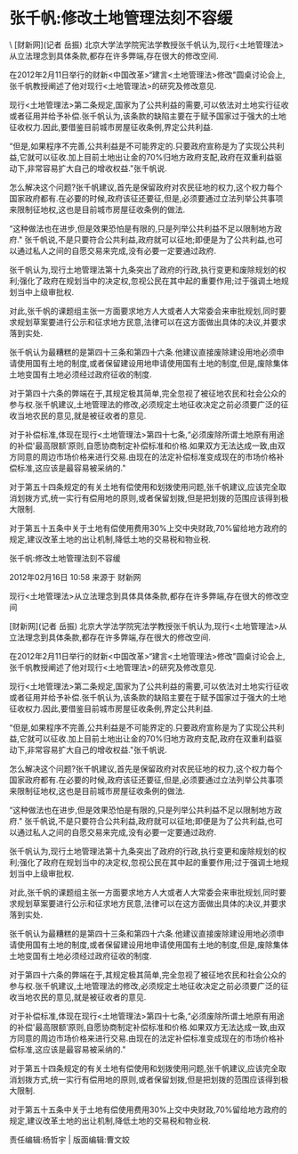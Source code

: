 # 张千帆:修改土地管理法刻不容缓  





\ 
[财新网](记者 岳振) 北京大学法学院宪法学教授张千帆认为,现行<土地管理法>从立法理念到具体条款,都存在许多弊端,存在很大的修改空间.

在2012年2月11日举行的财新<中国改革>“建言<土地管理法>修改"圆桌讨论会上,张千帆教授阐述了他对现行<土地管理法>的研究及修改意见.

现行<土地管理法>第二条规定,国家为了公共利益的需要,可以依法对土地实行征收或者征用并给予补偿.张千帆认为,该条款的缺陷主要在于赋予国家过于强大的土地征收权力.因此,要借鉴目前城市房屋征收条例,界定公共利益.

“但是,如果程序不完善,公共利益是不可能界定的.只要政府宣称是为了实现公共利益,它就可以征收.加上目前土地出让金的70%归地方政府支配,政府在双重利益驱动下,非常容易扩大自己的增收权益."张千帆说.

怎么解决这个问题?张千帆建议,首先是保留政府对农民征地的权力,这个权力每个国家政府都有.在必要的时候,政府该征还要征,但是,必须要通过立法列举公共事项来限制征地权,这也是目前城市房屋征收条例的做法.

“这种做法也在进步,但是效果恐怕是有限的,只是列举公共利益不足以限制地方政府." 张千帆说,不是只要符合公共利益,政府就可以征地;即便是为了公共利益,也可以通过私人之间的自愿交易来完成,没有必要一定要通过政府.

张千帆认为,现行土地管理法第十九条突出了政府的行政,执行变更和废除规划的权利;强化了政府在规划当中的决定权,忽视公民在其中起的重要作用;过于强调土地规划当中上级审批权.

对此,张千帆的课题组主张一方面要求地方人大或者人大常委会来审批规划,同时要求规划草案要进行公示和征求地方民意,法律可以在这方面做出具体的决议,并要求落到实处.

张千帆认为最糟糕的是第四十三条和第四十六条.他建议直接废除建设用地必须申请使用国有土地的制度,或者保留建设用地申请使用国有土地的制度,但是,废除集体土地变国有土地必须经过政府征收的制度.

对于第四十六条的弊端在于,其规定极其简单,完全忽视了被征地农民和社会公众的参与权.张千帆建议,土地管理法的修改,必须规定土地征收决定之前必须要广泛的征收当地农民的意见,就是被征收者的意见.

对于补偿标准,体现在现行<土地管理法>第四十七条,“必须废除所谓土地原有用途的补偿'最高限额’原则,自愿协商制定补偿标准和价格.如果双方无法达成一致,由双方同意的周边市场价格来进行交易.由现在的法定补偿标准变成现在的市场价格补偿标准,这应该是最容易被采纳的."

对于第五十四条规定的有关土地有偿使用和划拨使用问题,张千帆建议,应该完全取消划拨方式,统一实行有偿用地的原则,或者保留划拨,但是把划拨的范围应该得到极大限制.

对于第五十五条中关于土地有偿使用费用30%上交中央财政,70%留给地方政府的规定,建议改革土地的出让机制,降低土地的交易税和物业税.


张千帆:修改土地管理法刻不容缓

2012年02月16日 10:58 来源于 财新网

现行<土地管理法>从立法理念到具体具体条款,都存在许多弊端,存在很大的修改空间

[财新网](记者 岳振) 北京大学法学院宪法学教授张千帆认为,现行<土地管理法>从立法理念到具体条款,都存在许多弊端,存在很大的修改空间.

在2012年2月11日举行的财新<中国改革>“建言<土地管理法>修改"圆桌讨论会上,张千帆教授阐述了他对现行<土地管理法>的研究及修改意见.

现行<土地管理法>第二条规定,国家为了公共利益的需要,可以依法对土地实行征收或者征用并给予补偿.张千帆认为,该条款的缺陷主要在于赋予国家过于强大的土地征收权力.因此,要借鉴目前城市房屋征收条例,界定公共利益.

“但是,如果程序不完善,公共利益是不可能界定的.只要政府宣称是为了实现公共利益,它就可以征收.加上目前土地出让金的70%归地方政府支配,政府在双重利益驱动下,非常容易扩大自己的增收权益."张千帆说.

怎么解决这个问题?张千帆建议,首先是保留政府对农民征地的权力,这个权力每个国家政府都有.在必要的时候,政府该征还要征,但是,必须要通过立法列举公共事项来限制征地权,这也是目前城市房屋征收条例的做法.

“这种做法也在进步,但是效果恐怕是有限的,只是列举公共利益不足以限制地方政府." 张千帆说,不是只要符合公共利益,政府就可以征地;即便是为了公共利益,也可以通过私人之间的自愿交易来完成,没有必要一定要通过政府.

张千帆认为,现行土地管理法第十九条突出了政府的行政,执行变更和废除规划的权利;强化了政府在规划当中的决定权,忽视公民在其中起的重要作用;过于强调土地规划当中上级审批权.

对此,张千帆的课题组主张一方面要求地方人大或者人大常委会来审批规划,同时要求规划草案要进行公示和征求地方民意,法律可以在这方面做出具体的决议,并要求落到实处.

张千帆认为最糟糕的是第四十三条和第四十六条.他建议直接废除建设用地必须申请使用国有土地的制度,或者保留建设用地申请使用国有土地的制度,但是,废除集体土地变国有土地必须经过政府征收的制度.

对于第四十六条的弊端在于,其规定极其简单,完全忽视了被征地农民和社会公众的参与权.张千帆建议,土地管理法的修改,必须规定土地征收决定之前必须要广泛的征收当地农民的意见,就是被征收者的意见.

对于补偿标准,体现在现行<土地管理法>第四十七条,“必须废除所谓土地原有用途的补偿'最高限额’原则,自愿协商制定补偿标准和价格.如果双方无法达成一致,由双方同意的周边市场价格来进行交易.由现在的法定补偿标准变成现在的市场价格补偿标准,这应该是最容易被采纳的."

对于第五十四条规定的有关土地有偿使用和划拨使用问题,张千帆建议,应该完全取消划拨方式,统一实行有偿用地的原则,或者保留划拨,但是把划拨的范围应该得到极大限制.

对于第五十五条中关于土地有偿使用费用30%上交中央财政,70%留给地方政府的规定,建议改革土地的出让机制,降低土地的交易税和物业税.



责任编辑:杨哲宇 | 版面编辑:曹文姣